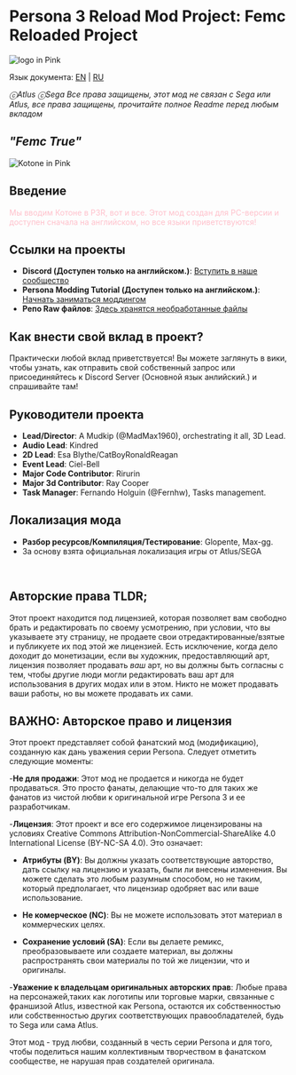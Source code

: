 # Persona 3 Reload Mod Project: Femc Reloaded Project

![logo in Pink](img/readmelogo.png)

Язык документа: [EN](README.md) | [RU](README.ru.md)

_ⓒAtlus ⓒSega Все права защищены, этот мод не связан с Sega или Atlus, все права защищены, прочитайте полное Readme перед любым вкладом_

## _"Femc True"_
![Kotone in Pink](img/readmeimg.png)

## Введение
<foo style="color:pink;">Мы вводим Котоне в P3R, вот и все. Этот мод создан для PC-версии и доступен сначала на английском, но все языки приветствуются!</foo>

## Ссылки на проекты
- **Discord (Доступен только на английском.)**: [Вступить в наше сообщество](https://discord.gg/yxtDmX7qXd)
- **Persona Modding Tutorial (Доступен только на английском.)**: [Начнать заниматься моддингом](https://gamebanana.com/tuts/17156)
- **Репо Raw файлов**: [Здесь хранятся необработанные файлы](https://github.com/MadMax1960/Femc-Reloaded-Raw-Files)

## Как внести свой вклад в проект?
Практически любой вклад приветствуется! Вы можете заглянуть в вики, чтобы узнать, как отправить свой собственный запрос или присоединяйтесь к Discord Server (Основной язык анлийский.) и спрашивайте там!

## Руководители проекта
- **Lead/Director**: A Mudkip (@MadMax1960), orchestrating it all, 3D Lead.
- **Audio Lead**: Kindred
- **2D Lead**: Esa Blythe/CatBoyRonaldReagan
- **Event Lead**: Ciel-Bell
- **Major Code Contributor**: Rirurin
- **Major 3d Contributor**: Ray Cooper
- **Task Manager**: Fernando Holguin (@Fernhw), Tasks management. 

## Локализация мода
- **Разбор ресурсов/Компиляция/Тестирование**: Glopente, Max-gg.
- За основу взята официальная локализация игры от Atlus/SEGA

<br/>

## Авторские права TLDR; 

Этот проект находится под лицензией, которая позволяет вам свободно брать и редактировать по своему усмотрению, при условии, что вы указываете эту страницу, не продаете свои отредактированные/взятые и публикуете их под этой же лицензией. Есть исключение, когда дело доходит до монетизации, если вы художник, предоставляющий арт, лицензия позволяет продавать *ваш* арт, но вы должны быть согласны с тем, чтобы другие люди могли редактировать ваш арт для использования в других модах или в этом. Никто не может продавать ваши работы, но вы можете продавать их сами.

## ВАЖНО: Авторское право и лицензия

Этот проект представляет собой фанатский мод (модификацию), созданную как дань уважения серии Persona. Следует отметить следующие моменты:

-**Не для продажи**: Этот мод не продается и никогда не будет продаваться. Это просто фанаты, делающие что-то для таких же фанатов из чистой любви к оригинальной игре Persona 3 и ее разработчикам. 

-**Лицензия**: Этот проект и все его содержимое лицензированы на условиях Creative Commons Attribution-NonCommercial-ShareAlike 4.0 International License (BY-NC-SA 4.0). Это означает:

- **Атрибуты (BY)**: Вы должны указать соответствующие авторство, дать ссылку на лицензию и указать, были ли внесены изменения. Вы можете сделать это любым разумным способом, но не таким, который предполагает, что лицензиар одобряет вас или ваше использование.

- **Не комерческое (NC)**: Вы не можете использовать этот материал в коммерческих целях.

- **Сохранение условий (SA)**: Если вы делаете ремикс, преобразовываете или создаете материал, вы должны распространять свои материалы по той же лицензии, что и оригиналы.

-**Уважение к владельцам оригинальных авторских прав**: Любые права на персонажей,таких как логотипы или торговые марки, связанные с франшизой Atlus, известной как Persona, остаются их собственностью или собственностью других соответствующих правообладателей, будь то Sega или сама Atlus.

Этот мод - труд любви, созданный в честь серии Persona и для того, чтобы поделиться нашим коллективным творчеством в фанатском сообществе, не нарушая прав создателей оригинала.

